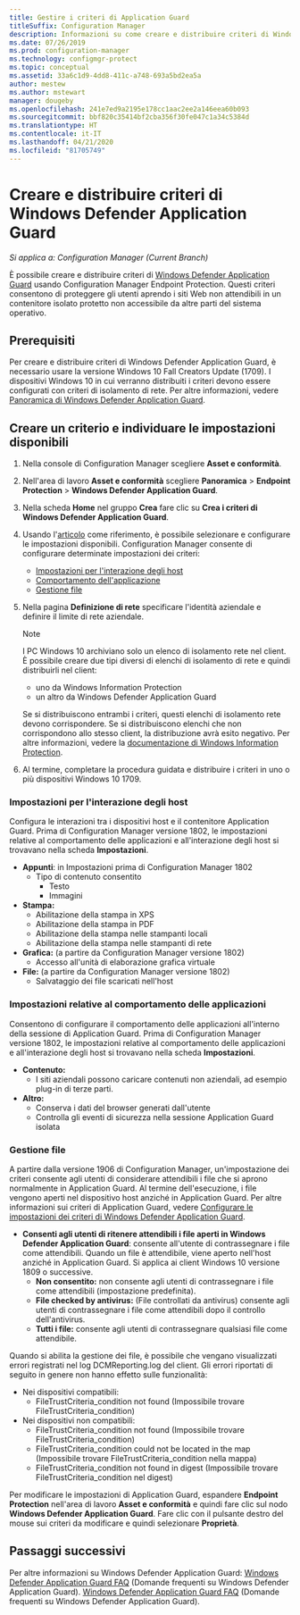 ```yaml
---
title: Gestire i criteri di Application Guard
titleSuffix: Configuration Manager
description: Informazioni su come creare e distribuire criteri di Windows Defender Application Guard
ms.date: 07/26/2019
ms.prod: configuration-manager
ms.technology: configmgr-protect
ms.topic: conceptual
ms.assetid: 33a6c1d9-4dd8-411c-a748-693a5bd2ea5a
author: mestew
ms.author: mstewart
manager: dougeby
ms.openlocfilehash: 241e7ed9a2195e178cc1aac2ee2a146eea60b093
ms.sourcegitcommit: bbf820c35414bf2cba356f30fe047c1a34c5384d
ms.translationtype: HT
ms.contentlocale: it-IT
ms.lasthandoff: 04/21/2020
ms.locfileid: "81705749"
---
```

# <a name="create-and-deploy-windows-defender-application-guard-policy"></a>Creare e distribuire criteri di Windows Defender Application Guard

*Si applica a: Configuration Manager (Current Branch)*
<!-- 1351960 -->  
È possibile creare e distribuire criteri di [Windows Defender Application Guard](https://docs.microsoft.com/windows/threat-protection/windows-defender-application-guard/wd-app-guard-overview) usando Configuration Manager Endpoint Protection. Questi criteri consentono di proteggere gli utenti aprendo i siti Web non attendibili in un contenitore isolato protetto non accessibile da altre parti del sistema operativo.

## <a name="prerequisites"></a>Prerequisiti

Per creare e distribuire criteri di Windows Defender Application Guard, è necessario usare la versione Windows 10 Fall Creators Update (1709). I dispositivi Windows 10 in cui verranno distribuiti i criteri devono essere configurati con criteri di isolamento di rete. Per altre informazioni, vedere [Panoramica di Windows Defender Application Guard](https://docs.microsoft.com/windows/threat-protection/windows-defender-application-guard/wd-app-guard-overview).

## <a name="create-a-policy-and-to-browse-the-available-settings"></a>Creare un criterio e individuare le impostazioni disponibili

1. Nella console di Configuration Manager scegliere **Asset e conformità**.
2. Nell'area di lavoro **Asset e conformità** scegliere **Panoramica** > **Endpoint Protection** > **Windows Defender Application Guard**.
3. Nella scheda **Home** nel gruppo **Crea** fare clic su **Crea i criteri di Windows Defender Application Guard**.
4. Usando l'[articolo](https://docs.microsoft.com/windows/security/threat-protection/windows-defender-application-guard/configure-wd-app-guard) come riferimento, è possibile selezionare e configurare le impostazioni disponibili. Configuration Manager consente di configurare determinate impostazioni dei criteri:
   - [Impostazioni per l'interazione degli host](#bkmk_HIS)
   - [Comportamento dell'applicazione](#bkmk_ABS)
   - [Gestione file](#bkmk_FM)
5. Nella pagina **Definizione di rete** specificare l'identità aziendale e definire il limite di rete aziendale.

    > [!NOTE]
    > I PC Windows 10 archiviano solo un elenco di isolamento rete nel client. È possibile creare due tipi diversi di elenchi di isolamento di rete e quindi distribuirli nel client:
    >
    >  - uno da Windows Information Protection
    >  - un altro da Windows Defender Application Guard
    >
    > Se si distribuiscono entrambi i criteri, questi elenchi di isolamento rete devono corrispondere. Se si distribuiscono elenchi che non corrispondono allo stesso client, la distribuzione avrà esito negativo. Per altre informazioni, vedere la [documentazione di Windows Information Protection](https://docs.microsoft.com/windows/security/information-protection/windows-information-protection/create-wip-policy-using-configmgr).

6. Al termine, completare la procedura guidata e distribuire i criteri in uno o più dispositivi Windows 10 1709.

### <a name="host-interaction-settings"></a><a name="bkmk_HIS"></a> Impostazioni per l'interazione degli host

Configura le interazioni tra i dispositivi host e il contenitore Application Guard. Prima di Configuration Manager versione 1802, le impostazioni relative al comportamento delle applicazioni e all'interazione degli host si trovavano nella scheda **Impostazioni**.

- **Appunti**: in Impostazioni prima di Configuration Manager 1802
  - Tipo di contenuto consentito
    - Testo
    - Immagini
- **Stampa:**
  - Abilitazione della stampa in XPS
  - Abilitazione della stampa in PDF
  - Abilitazione della stampa nelle stampanti locali
  - Abilitazione della stampa nelle stampanti di rete
- **Grafica:** (a partire da Configuration Manager versione 1802)
  - Accesso all'unità di elaborazione grafica virtuale
- **File:** (a partire da Configuration Manager versione 1802)
  - Salvataggio dei file scaricati nell'host

### <a name="application-behavior-settings"></a><a name="bkmk_ABS"></a> Impostazioni relative al comportamento delle applicazioni

Consentono di configurare il comportamento delle applicazioni all'interno della sessione di Application Guard. Prima di Configuration Manager versione 1802, le impostazioni relative al comportamento delle applicazioni e all'interazione degli host si trovavano nella scheda **Impostazioni**.

- **Contenuto:**
  - I siti aziendali possono caricare contenuti non aziendali, ad esempio plug-in di terze parti.
- **Altro:**
  - Conserva i dati del browser generati dall'utente
  - Controlla gli eventi di sicurezza nella sessione Application Guard isolata

### <a name="file-management"></a><a name="bkmk_FM"></a> Gestione file
<!--3555858-->
A partire dalla versione 1906 di Configuration Manager, un'impostazione dei criteri consente agli utenti di considerare attendibili i file che si aprono normalmente in Application Guard. Al termine dell'esecuzione, i file vengono aperti nel dispositivo host anziché in Application Guard. Per altre informazioni sui criteri di Application Guard, vedere [Configurare le impostazioni dei criteri di Windows Defender Application Guard](https://docs.microsoft.com/windows/security/threat-protection/windows-defender-application-guard/configure-wd-app-guard).

- **Consenti agli utenti di ritenere attendibili i file aperti in Windows Defender Application Guard**: consente all'utente di contrassegnare i file come attendibili. Quando un file è attendibile, viene aperto nell'host anziché in Application Guard. Si applica ai client Windows 10 versione 1809 o successive.
  - **Non consentito:** non consente agli utenti di contrassegnare i file come attendibili (impostazione predefinita).
  - **File checked by antivirus:** (File controllati da antivirus) consente agli utenti di contrassegnare i file come attendibili dopo il controllo dell'antivirus.
  - **Tutti i file:** consente agli utenti di contrassegnare qualsiasi file come attendibile.

Quando si abilita la gestione dei file, è possibile che vengano visualizzati errori registrati nel log DCMReporting.log del client. Gli errori riportati di seguito in genere non hanno effetto sulle funzionalità: <!--4619457-->

- Nei dispositivi compatibili:
  - FileTrustCriteria_condition not found (Impossibile trovare FileTrustCriteria_condition)
- Nei dispositivi non compatibili:
  - FileTrustCriteria_condition not found (Impossibile trovare FileTrustCriteria_condition)
  - FileTrustCriteria_condition could not be located in the map (Impossibile trovare FileTrustCriteria_condition nella mappa)
  - FileTrustCriteria_condition not found in digest (Impossibile trovare FileTrustCriteria_condition nel digest)

Per modificare le impostazioni di Application Guard, espandere **Endpoint Protection** nell'area di lavoro **Asset e conformità** e quindi fare clic sul nodo **Windows Defender Application Guard**. Fare clic con il pulsante destro del mouse sui criteri da modificare e quindi selezionare **Proprietà**.

## <a name="next-steps"></a>Passaggi successivi

Per altre informazioni su Windows Defender Application Guard: [Windows Defender Application Guard FAQ](https://docs.microsoft.com/windows/security/threat-protection/windows-defender-application-guard/wd-app-guard-overview) (Domande frequenti su Windows Defender Application Guard).
[Windows Defender Application Guard FAQ](https://docs.microsoft.com/windows/security/threat-protection/windows-defender-application-guard/faq-wd-app-guard) (Domande frequenti su Windows Defender Application Guard).
